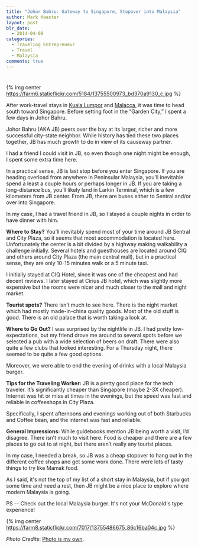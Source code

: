 ```yaml
---
title: "Johor Bahru: Gateway to Singapore, Stopover into Malaysia"
author: Mark Koester
layout: post
blr_date:
  - 2014-04-09
categories:
  - Traveling Entrepreneur
  - Travel
  - Malaysia
comments: true
---
```

# 

{% img center https://farm6.staticflickr.com/5184/13755500973_bd370a9130_c.jpg %}


After work-travel stays in [Kuala Lumpor](http://www.markwk.com/2014/04/travel-advice-from-kuala-lumpur-malaysia.html) and [Malacca](http://www.markwk.com/2014/04/a-tech-travel-in-malacca-malaysia.html), it was time to head south toward Singapore. Before setting foot in the “Garden City,” I spent a few days in Johor Bahru.


Johor Bahru (AKA JB) peers over the bay at its larger, richer and more successful city-state neighbor. While history has tied these two places together, JB has much growth to do in view of its causeway partner. 

I had a friend I could visit in JB, so even though one night might be enough, I spent some extra time here. 


In a practical sense, JB is last stop before you enter Singapore. If you are heading overload from anywhere in Peninsular Malaysia, you’ll inevitable spend a least a couple hours or perhaps longer in JB. If you are taking a long-distance bus, you’ll likely land in Larkin Terminal, which is a few kilometers from JB center. From JB, there are buses either to Sentral and/or over into Singapore. 

In my case, I had a travel friend in JB, so I stayed a couple nights in order to have dinner with him. 

__Where to Stay?__ You’ll inevitably spend most of your time around JB Sentral and City Plaza, so it seems that most accommodation is located here. Unfortunately the center is a bit divided by a highway making walkability a challenge initially. Several hotels and guesthouses are located around CIQ and others around City Plaza (the main central mall), but in a practical sense, they are only 10-15 minutes walk or a 5 minute taxi. 

I initially stayed at CIQ Hotel, since it was one of the cheapest and had decent reviews. I later stayed at Cirius JB hotel, which was slightly more expensive but the rooms were nicer and much closer to the mall and night market. 

__Tourist spots?__ There isn’t much to see here. There is the night market which had mostly made-in-china quality goods. Most of the old stuff is good. There is an old palace that is worth taking a look at. 

__Where to Go Out?__ I was surprised by the nightlife in JB. I had pretty low-expectations, but my friend drove me around to several spots before we selected a pub with a wide selection of beers on draft. There were also quite a few clubs that looked interesting. For a Thursday night, there seemed to be quite a few good options. 

Moreover, we were able to end the evening of drinks with a local Malaysia burger. 

__Tips for the Traveling Worker:__ JB is a pretty good place for the tech traveler. It’s significantly cheaper than Singapore (maybe 2-3X cheaper). Internet was hit or miss at times in the evenings, but the speed was fast and reliable in coffeeshops in City Plaza. 

Specifically, I spent afternoons and evenings working out of both Starbucks and Coffee bean, and the internet was fast and reliable. 

__General Impressions:__ While guidebooks mention JB being worth a visit, I’d disagree. There isn’t much to visit here. Food is cheaper and there are a few places to go out to at night, but there aren’t really any tourist places. 


In my case, I needed a break, so JB was a cheap stopover to hang out in the different coffee shops and get some work done. There were lots of tasty things to try like Mamak food. 

As I said, it's not the top of my list of a short stay in Malaysia, but if you got some time and need a rest, then JB might be a nice place to explore where modern Malaysia is going. 

<!--more-->

PS -- Check out the local Malaysia burger. It's not your McDonald's type experience! 

{% img center https://farm8.staticflickr.com/7017/13755486675_86c16ba04c.jpg %}

*Photo Credits*: [Photo is my own](https://www.flickr.com/photos/markwkoester/13755500973/).